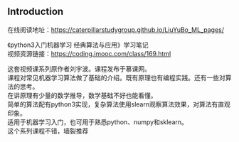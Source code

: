 Introduction
----------------------------------------------------------------------------------------------------------

在线阅读地址：https://caterpillarstudygroup.github.io/LiuYuBo_ML_pages/

《python3入门机器学习 经典算法与应用》学习笔记  
视频资源链接：https://coding.imooc.com/class/169.html   

这套视频课系列原作者刘宇波。课程发布于慕课网。  
课程对常见机器学习算法做了基础的介绍。既有原理也有编程实践。还有一些对算法的思考。    
在讲原理有少量的数学推导，数学基础不好也能看懂。    
简单的算法配有python3实现，复杂算法使用slearn观察算法效果，对算法有直观印象。   
适用于机器学习入门，也可用于熟悉python、numpy和sklearn。  
这个系列课程不错，墙裂推荐    
